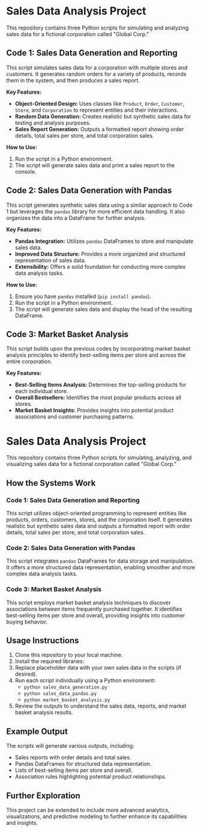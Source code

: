 # Sales Data Analysis Project

This repository contains three Python scripts for simulating and analyzing sales data for a fictional corporation called "Global Corp."

## Code 1: Sales Data Generation and Reporting

This script simulates sales data for a corporation with multiple stores and customers. It generates random orders for a variety of products, records them in the system, and then produces a sales report.

**Key Features:**

* **Object-Oriented Design:** Uses classes like `Product`, `Order`, `Customer`, `Store`, and `Corporation` to represent entities and their interactions.
* **Random Data Generation:** Creates realistic but synthetic sales data for testing and analysis purposes.
* **Sales Report Generation:** Outputs a formatted report showing order details, total sales per store, and total corporation sales.

**How to Use:**

1. Run the script in a Python environment.
2. The script will generate sales data and print a sales report to the console.

## Code 2: Sales Data Generation with Pandas

This script generates synthetic sales data using a similar approach to Code 1 but leverages the `pandas` library for more efficient data handling. It also organizes the data into a DataFrame for further analysis.

**Key Features:**

* **Pandas Integration:** Utilizes `pandas` DataFrames to store and manipulate sales data.
* **Improved Data Structure:** Provides a more organized and structured representation of sales data.
* **Extensibility:** Offers a solid foundation for conducting more complex data analysis tasks.

**How to Use:**

1. Ensure you have `pandas` installed (`pip install pandas`).
2. Run the script in a Python environment.
3. The script will generate sales data and display the head of the resulting DataFrame.

## Code 3: Market Basket Analysis

This script builds upon the previous codes by incorporating market basket analysis principles to identify best-selling items per store and across the entire corporation.

**Key Features:**

* **Best-Selling Items Analysis:** Determines the top-selling products for each individual store.
* **Overall Bestsellers:** Identifies the most popular products across all stores.
* **Market Basket Insights:** Provides insights into potential product associations and customer purchasing patterns.

# Sales Data Analysis Project

This repository contains three Python scripts for simulating, analyzing, and visualizing sales data for a fictional corporation called "Global Corp."

## How the Systems Work

### Code 1: Sales Data Generation and Reporting

This script utilizes object-oriented programming to represent entities like products, orders, customers, stores, and the corporation itself. It generates realistic but synthetic sales data and outputs a formatted report with order details, total sales per store, and total corporation sales.

### Code 2: Sales Data Generation with Pandas

This script integrates `pandas` DataFrames for data storage and manipulation. It offers a more structured data representation, enabling smoother and more complex data analysis tasks.

### Code 3: Market Basket Analysis

This script employs market basket analysis techniques to discover associations between items frequently purchased together. It identifies best-selling items per store and overall, providing insights into customer buying behavior.

## Usage Instructions

1. Clone this repository to your local machine.
2. Install the required libraries:
3. Replace placeholder data with your own sales data in the scripts (if desired).
4. Run each script individually using a Python environment:
    - `python sales_data_generation.py`
    - `python sales_data_pandas.py`
    - `python market_basket_analysis.py`
5. Review the outputs to understand the sales data, reports, and market basket analysis results.

## Example Output

The scripts will generate various outputs, including:

- Sales reports with order details and total sales.
- Pandas DataFrames for structured data representation.
- Lists of best-selling items per store and overall.
- Association rules highlighting potential product relationships.

## Further Exploration

This project can be extended to include more advanced analytics, visualizations, and predictive modeling to further enhance its capabilities and insights.
